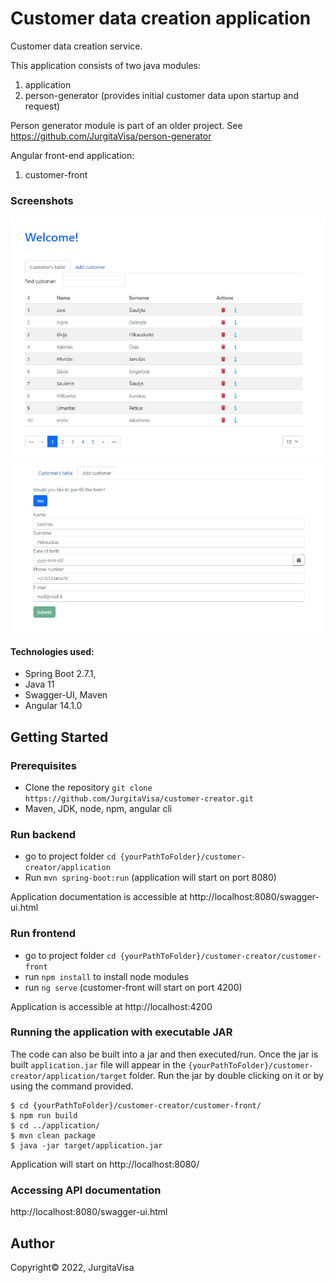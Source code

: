 # Customer data creation application

Customer data creation service.

This application consists of two java modules:
1. application
2. person-generator (provides initial customer data upon startup and request)

Person generator module is part of an older project. See https://github.com/JurgitaVisa/person-generator  

Angular front-end application:
1. customer-front

### Screenshots
![ScreenShot](images/main.JPG)
![ScreenShot](images/form.JPG)

#### Technologies used:
- Spring Boot 2.7.1,
- Java 11
- Swagger-UI, Maven
- Angular 14.1.0

## Getting Started
### Prerequisites

- Clone the repository `git clone https://github.com/JurgitaVisa/customer-creator.git`
- Maven, JDK, node, npm, angular cli

### Run backend

- go to project folder `cd {yourPathToFolder}/customer-creator/application`
- Run `mvn spring-boot:run` (application will start on port 8080)

Application documentation is accessible at http://localhost:8080/swagger-ui.html<br/>

### Run frontend 

- go to project folder `cd {yourPathToFolder}/customer-creator/customer-front`
- run `npm install` to install node modules 
- run `ng serve` (customer-front will start on port 4200)

Application is accessible at http://localhost:4200<br/>


### Running the application with executable JAR

The code can also be built into a jar and then executed/run.
Once the jar is built `application.jar` file will appear in the `{yourPathToFolder}/customer-creator/application/target` folder.
Run the jar by double clicking on it or by using the command provided.

```shell
$ cd {yourPathToFolder}/customer-creator/customer-front/
$ npm run build
$ cd ../application/
$ mvn clean package
$ java -jar target/application.jar
```

Application will start on http://localhost:8080/


### Accessing API documentation

http://localhost:8080/swagger-ui.html


## Author

Copyright&copy; 2022, JurgitaVisa

